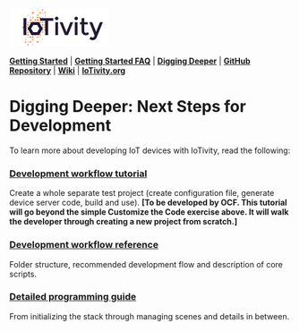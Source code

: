 ![IoTivity logo](/Images/IoTivity-logo.png)

[**Getting Started**](index.md)   |   [**Getting Started FAQ**](getting-started-faq.md)   |   [**Digging Deeper**](digging-deeper.md)   |   [**GitHub Repository**](https://github.com/iotivity/iotivity-lite)   |   [**Wiki**](https://wiki.iotivity.org/start)   |   [**IoTivity.org**](https://iotivity.org)

# Digging Deeper: Next Steps for Development

To learn more about developing IoT devices with IoTivity, read the following:

### [Development workflow tutorial](https://github.com/openconnectivity/IOTivity-Lite-setup/blob/master/Readme.md)

Create a whole separate test project (create configuration file, generate device server code, build and use). **[To be developed by OCF. This tutorial will go beyond the simple Customize the Code exercise above. It will walk the developer through creating a new project from scratch.]**

### [Development workflow reference](https://github.com/openconnectivity/IOTivity-Lite-setup/blob/master/Readme.md)

Folder structure, recommended development flow and description of core scripts.

### [Detailed programming guide](https://wiki.iotivity.org/)

From initializing the stack through managing scenes and details in between.

